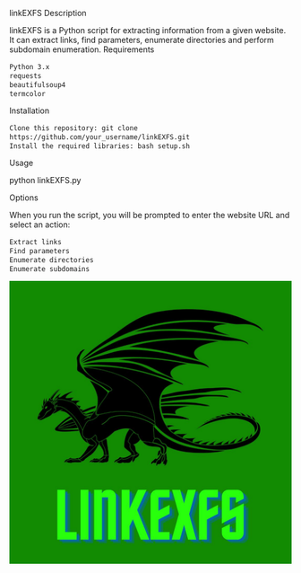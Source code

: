 


linkEXFS
Description

linkEXFS is a Python script for extracting information from a given website. It can extract links, find parameters, enumerate directories and perform subdomain enumeration.
Requirements

    Python 3.x
    requests
    beautifulsoup4
    termcolor

Installation

    Clone this repository: git clone https://github.com/your_username/linkEXFS.git
    Install the required libraries: bash setup.sh

Usage

python linkEXFS.py

Options

When you run the script, you will be prompted to enter the website URL and select an action:

    Extract links
    Find parameters
    Enumerate directories
    Enumerate subdomains
![alt text](https://github.com/Cloisters/LinkEXfS/blob/main/S.jpg?raw=true)

